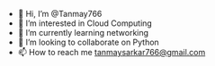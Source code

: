 - 👋 Hi, I’m @Tanmay766
- 👀 I’m interested in Cloud Computing 
- 🌱 I’m currently learning networking 
- 💞️ I’m looking to collaborate on Python 
- 📫 How to reach me tanmaysarkar766@gmail.com

<!---
Tanmay766/Tanmay766 is a ✨ special ✨ repository because its `README.md` (this file) appears on your GitHub profile.
You can click the Preview link to take a look at your changes.
--->
